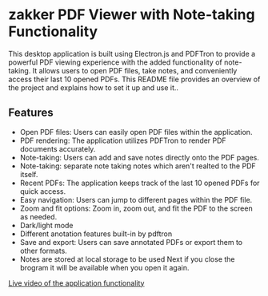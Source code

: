 # zakker PDF Viewer with Note-taking Functionality

This desktop application is built using Electron.js and PDFTron to provide a powerful PDF viewing experience with the added functionality of note-taking. It allows users to open PDF files, take notes, and conveniently access their last 10 opened PDFs. This README file provides an overview of the project and explains how to set it up and use it..

## Features

- Open PDF files: Users can easily open PDF files within the application.
- PDF rendering: The application utilizes PDFTron to render PDF documents accurately.
- Note-taking: Users can add and save notes directly onto the PDF pages.
- Note-taking: separate note taking notes which aren't realted to the PDF itself.
- Recent PDFs: The application keeps track of the last 10 opened PDFs for quick access.
- Easy navigation: Users can jump to different pages within the PDF file.
- Zoom and fit options: Zoom in, zoom out, and fit the PDF to the screen as needed.
- Dark/light mode
- Different anotation features built-in by pdftron
- Save and export: Users can save annotated PDFs or export them to other formats.
- Notes are stored at local storage to be used Next if you close the brogram it will be available when you open it again.

[Live video of the application functionality](https://drive.google.com/file/d/1uD5uUNbHhXmILIKwUlE1vfuj6QdArbgV/view?usp=sharing)
